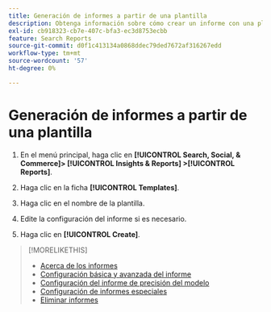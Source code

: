 ```yaml
---
title: Generación de informes a partir de una plantilla
description: Obtenga información sobre cómo crear un informe con una plantilla de informe.
exl-id: cb918323-cb7e-407c-bfa3-ec3d8753ecbb
feature: Search Reports
source-git-commit: d0f1c413134a0868ddec79ded7672af316267edd
workflow-type: tm+mt
source-wordcount: '57'
ht-degree: 0%

---
```


# Generación de informes a partir de una plantilla

1. En el menú principal, haga clic en **[!UICONTROL Search, Social, & Commerce]> [!UICONTROL Insights & Reports] >[!UICONTROL Reports]**.

1. Haga clic en la ficha **[!UICONTROL Templates]**.

1. Haga clic en el nombre de la plantilla.

1. Edite la configuración del informe si es necesario.

1. Haga clic en **[!UICONTROL Create]**.

>[!MORELIKETHIS]
>
>* [Acerca de los informes](/help/search-social-commerce/reports/report-about.md)
>* [Configuración básica y avanzada del informe](/help/search-social-commerce/reports/management/basic-advanced/basic-advanced-report-settings.md)
>* [Configuración del informe de precisión del modelo](/help/search-social-commerce/reports/management/model-accuracy/model-accuracy-report-settings.md)
>* [Configuración de informes especiales](/help/search-social-commerce/reports/management/specialty/specialty-report-settings.md)
>* [Eliminar informes](/help/search-social-commerce/reports/management/report-delete.md)
